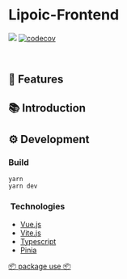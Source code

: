 # Lipoic-Frontend

[![](https://img.shields.io/github/license/Lipoic/Lipoic-Frontend.svg)](LICENSE)
[![codecov](https://codecov.io/gh/Lipoic/Lipoic-Frontend/branch/develop/graph/badge.svg?token=HHFZ4XjEyl)](https://codecov.io/gh/Lipoic/Lipoic-Frontend)

<p>&nbsp;</p>

## 🎨 Features

## 📚 Introduction

## ⚙️ Development

### Build

```shell
yarn
yarn dev
```

### ️ Technologies

- [Vue.js](https://vuejs.org/)
- [Vite.js](https://vitejs.dev/)
- [Typescript](https://www.typescriptlang.org/)
- [Pinia](https://pinia.vuejs.org/)

[📦 package use 📦](.github/package.md)
